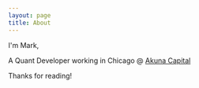 ```yaml
---
layout: page
title: About
---
```


I'm Mark,

A Quant Developer working in Chicago @ <a href="http://www.akunacapital.com">Akuna Capital</a>


Thanks for reading!

